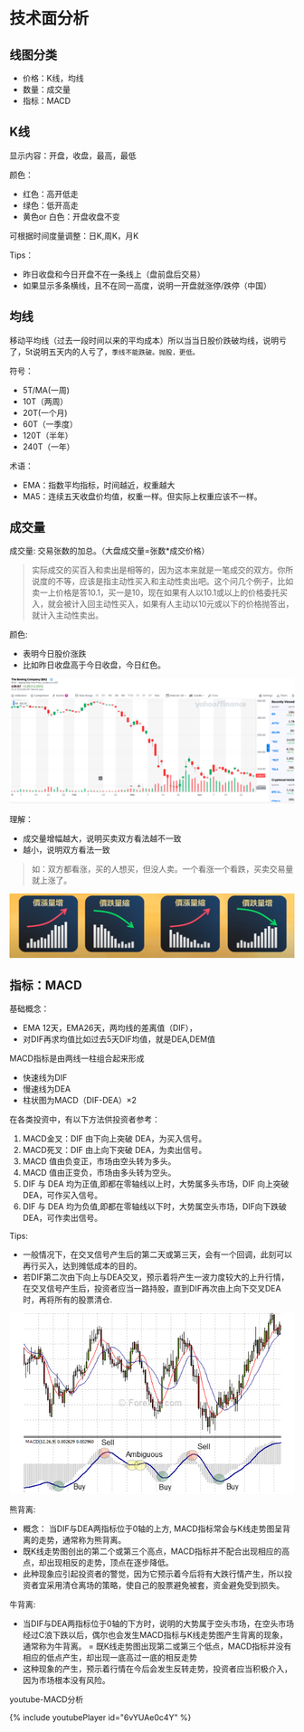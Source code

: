 # 技术面分析

## 线图分类

- 价格：K线，均线
- 数量：成交量
- 指标：MACD


## K线

显示内容：开盘，收盘，最高，最低

颜色：

- 红色：高开低走
- 绿色：低开高走
- 黄色or 白色：开盘收盘不变

可根据时间度量调整：日K,周K，月K

Tips：

- 昨日收盘和今日开盘不在一条线上（盘前盘后交易）
- 如果显示多条横线，且不在同一高度，说明一开盘就涨停/跌停（中国）

## 均线

移动平均线（过去一段时间以来的平均成本）所以当当日股价跌破均线，说明亏了，5t说明五天内的人亏了，`季线不能跌破。抛股，更低。`

符号：
- 5T/MA(一周)
- 10T（两周）
- 20T(一个月)
- 60T（一季度）
- 120T（半年）
- 240T（一年）

术语：
- EMA：指数平均指标，时间越近，权重越大
- MA5：连续五天收盘价均值，权重一样。但实际上权重应该不一样。


## 成交量

成交量: 交易张数的加总。（大盘成交量=张数*成交价格）

> 实际成交的买百入和卖出是相等的，因为这本来就是一笔成交的双方。你所说度的不等，应该是指主动性买入和主动性卖出吧。这个问几个例子，比如卖一上价格是答10.1，买一是10，现在如果有人以10.1或以上的价格委托买入，就会被计入回主动性买入，如果有人主动以10元或以下的价格抛答出，就计入主动性卖出。

颜色:

- 表明今日股价涨跌
- 比如昨日收盘高于今日收盘，今日红色。

![example](./tech-graph/quan.png)


理解：

- 成交量增幅越大，说明买卖双方看法越不一致
- 越小，说明双方看法一致

> 如：双方都看涨，买的人想买，但没人卖。一个看涨一个看跌，买卖交易量就上涨了。

![example](./tech-graph/g4.png)



## 指标：MACD

基础概念：
- EMA 12天，EMA26天，两均线的差离值（DIF），
- 对DIF再求均值比如过去5天DIF均值，就是DEA,DEM值

MACD指标是由两线一柱组合起来形成
- 快速线为DIF
- 慢速线为DEA
- 柱状图为MACD（DIF-DEA）×2

在各类投资中，有以下方法供投资者参考：

  1. MACD金叉：DIF 由下向上突破 DEA，为买入信号。
  2. MACD死叉：DIF 由上向下突破 DEA，为卖出信号。
  3. MACD 值由负变正，市场由空头转为多头。
  4. MACD 值由正变负，市场由多头转为空头。
  5. DIF 与 DEA 均为正值,即都在零轴线以上时，大势属多头市场，DIF 向上突破 DEA，可作买入信号。
  6. DIF 与 DEA 均为负值,即都在零轴线以下时，大势属空头市场，DIF向下跌破 DEA，可作卖出信号。

Tips:

- 一般情况下，在交叉信号产生后的第二天或第三天，会有一个回调，此刻可以再行买入，达到摊低成本的目的。
- 若DIF第二次由下向上与DEA交叉，预示着将产生一波力度较大的上升行情，在交叉信号产生后，投资者应当一路持股，直到DIF再次由上向下交叉DEA时，再将所有的股票清仓.


![](./tech-graph/macd2.png)

熊背离:

- 概念： 当DIF与DEA两指标位于0轴的上方, MACD指标常会与K线走势图呈背离的走势，通常称为熊背离。
- 既K线走势图创出的第二个或第三个高点，MACD指标并不配合出现相应的高点，却出现相反的走势，顶点在逐步降低。
- 此种现象应引起投资者的警觉，因为它预示着今后将有大跌行情产生，所以投资者宜采用清仓离场的策略，使自己的股票避免被套，资金避免受到损失。


牛背离:

- 当DIF与DEA两指标位于0轴的下方时，说明的大势属于空头市场，在空头市场经过C浪下跌以后，偶尔也会发生MACD指标与K线走势图产生背离的现象，通常称为牛背离。
= 既K线走势图出现第二或第三个低点，MACD指标并没有相应的低点产生，却出现一底高过一底的相反走势
- 这种现象的产生，预示着行情在今后会发生反转走势，投资者应当积极介入，因为市场根本没有风险。

youtube-MACD分析

{% include youtubePlayer id="6vYUAe0c4Y" %}

